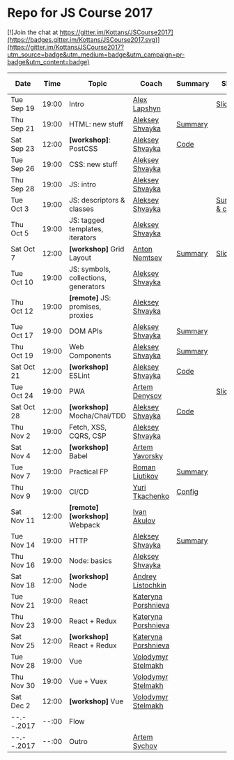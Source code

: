 # Repo for JS Course 2017

[![Join the chat at https://gitter.im/Kottans/JSCourse2017](https://badges.gitter.im/Kottans/JSCourse2017.svg)](https://gitter.im/Kottans/JSCourse2017?utm_source=badge&utm_medium=badge&utm_campaign=pr-badge&utm_content=badge)

Date       | Time  | Topic   | Coach   | Summary | Slides | Video | Home task
-----------|-------|---------|---------|---------|--------|-------|----------
Tue Sep 19 | 19:00 | Intro   | [Alex Lapshyn](https://github.com/sudodoki)|| [Slides](http://sudodoki.github.io/slides/kottans-intro-slides) |[Video](https://youtu.be/3wZsafZ0UPk) | [task](https://gist.github.com/sudodoki/5bc7551f1fcf6540d1f70fdf0726220e)
Thu Sep 21 | 19:00 | HTML: new stuff | [Aleksey Shvayka](https://github.com/shvaikalesh) | [Summary](lecture_summary/170921_html.md) | |TBA | [task](assignments/170921_html.md)
Sat Sep 23 | 12:00 | **[workshop]**: PostCSS | [Aleksey Shvayka](https://github.com/shvaikalesh) | [Code](lecture_summary/170923_workshop_postcss.md)
Tue Sep 26 | 19:00 | CSS: new stuff | [Aleksey Shvayka](https://github.com/shvaikalesh)
Thu Sep 28 | 19:00 | JS: intro | [Aleksey Shvayka](https://github.com/shvaikalesh)
Tue Oct 3 | 19:00 | JS: descriptors & classes | [Aleksey Shvayka](https://github.com/shvaikalesh) || [Summary & code](lecture_summary/171003_js_old_stuff.md)
Thu Oct 5 | 19:00 | JS: tagged templates, iterators | [Aleksey Shvayka](https://github.com/shvaikalesh)
Sat Oct 7 | 12:00 | **[workshop]** Grid Layout | [Anton Nemtsev](https://github.com/SilentImp)| [Summary](lecture_summary/171007_workshop_grid_layout.md)|[Slides](https://silentimp.github.io/grid/)||[task](https://docs.google.com/document/d/1sMaCr7T8osfR5Lhn2-5gGFhU7Lxcd0SqNuy_YFfunLs/edit?usp=sharing)
Tue Oct 10 | 19:00 | JS: symbols, collections, generators | [Aleksey Shvayka](https://github.com/shvaikalesh)
Thu Oct 12 | 19:00 | **[remote]** JS: promises, proxies | [Aleksey Shvayka](https://github.com/shvaikalesh)
Tue Oct 17 | 19:00 | DOM APIs | [Aleksey Shvayka](https://github.com/shvaikalesh) | [Summary](lecture_summary/171016_dom_api.md) ||| [task](assignments/171016_dom_api.md)
Thu Oct 19 | 19:00 | Web Components | [Aleksey Shvayka](https://github.com/shvaikalesh) | [Summary](lecture_summary/171019_web_components.md) ||| [task](assignments/171019_web_components.md)
Sat Oct 21 | 12:00 | **[workshop]** ESLint | [Aleksey Shvayka](https://github.com/shvaikalesh) | [Code](lecture_summary/171021_eslint_workshop.md)
Tue Oct 24 | 19:00 | PWA | [Artem Denysov](https://github.com/denar90) || [Slides](https://docs.google.com/presentation/d/1JghXnEAANvAW1tSkLRuhFISocGVkIpQKIIJJnwdTHCI/present?slide=id.p)
Sat Oct 28 | 12:00 | **[workshop]** Mocha/Chai/TDD | [Aleksey Shvayka](https://github.com/shvaikalesh) | [Code](lecture_summary/tdd_workshop/)
Thu Nov 2  | 19:00 | Fetch, XSS, CQRS, CSP | [Aleksey Shvayka](https://github.com/shvaikalesh)
Sat Nov 4  | 12:00 | **[workshop]** Babel | [Artem Yavorsky](https://github.com/yavorsky)
Tue Nov 7  | 19:00 | Practical FP | [Roman Liutikov](https://github.com/roman01la) | [Summary](lecture_summary/171107_fp.md)
Thu Nov 9  | 19:00 | CI/CD | [Yuri Tkachenko](https://github.com/tyv) | [Config](https://github.com/tyv/ci-cd-kottans-live)
Sat Nov 11 | 12:00 | **[remote]** **[workshop]** Webpack | [Ivan Akulov](https://github.com/iamakulov) | | | [Video](https://youtu.be/WhOxdbcgd3E?list=PLTbz5Wv5vNcs0zKKmF0DSo6m05RnMqUXk)
Tue Nov 14 | 19:00 | HTTP | [Aleksey Shvayka](https://github.com/shvaikalesh) | [Summary](lecture_summary/171114_http.md)
Thu Nov 16 | 19:00 | Node: basics | [Aleksey Shvayka](https://github.com/shvaikalesh)
Sat Nov 18 | 12:00 | **[workshop]** Node | [Andrey Listochkin](https://github.com/listochkin)
Tue Nov 21 | 19:00 | React | [Kateryna Porshnieva](https://github.com/krambertech)
Thu Nov 23 | 19:00 | React + Redux | [Kateryna Porshnieva](https://github.com/krambertech)
Sat Nov 25 | 12:00 | **[workshop]** React + Redux | [Kateryna Porshnieva](https://github.com/krambertech)
Tue Nov 28 | 19:00 | Vue | [Volodymyr Stelmakh](https://github.com/stelmakh)
Thu Nov 30 | 19:00 | Vue + Vuex | [Volodymyr Stelmakh](https://github.com/stelmakh)
Sat Dec 2  | 12:00 | **[workshop]** Vue | [Volodymyr Stelmakh](https://github.com/stelmakh)
--.--.2017 | --:00 | Flow |
--.--.2017 | --:00 | Outro | [Artem Sychov](https://github.com/suchov)
